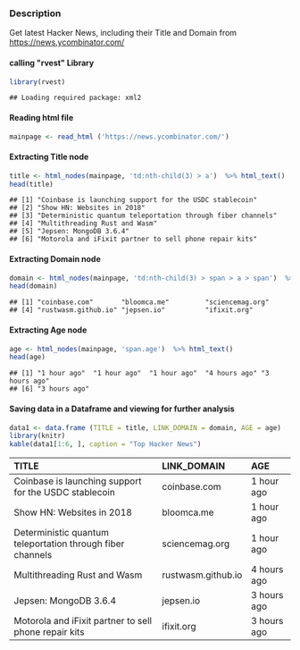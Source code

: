 
### Description

Get latest Hacker News, including their Title and Domain from <https://news.ycombinator.com/>

#### calling "rvest" Library

``` r
library(rvest)
```

    ## Loading required package: xml2

#### Reading html file

``` r
mainpage <- read_html ('https://news.ycombinator.com/')
```

#### Extracting Title node

``` r
title <- html_nodes(mainpage, 'td:nth-child(3) > a')  %>% html_text()
head(title)
```

    ## [1] "Coinbase is launching support for the USDC stablecoin"     
    ## [2] "Show HN: Websites in 2018"                                 
    ## [3] "Deterministic quantum teleportation through fiber channels"
    ## [4] "Multithreading Rust and Wasm"                              
    ## [5] "Jepsen: MongoDB 3.6.4"                                     
    ## [6] "Motorola and iFixit partner to sell phone repair kits"

#### Extracting Domain node

``` r
domain <- html_nodes(mainpage, 'td:nth-child(3) > span > a > span')  %>% html_text()
head(domain)
```

    ## [1] "coinbase.com"       "bloomca.me"         "sciencemag.org"    
    ## [4] "rustwasm.github.io" "jepsen.io"          "ifixit.org"

#### Extracting Age node

``` r
age <- html_nodes(mainpage, 'span.age')  %>% html_text()
head(age)
```

    ## [1] "1 hour ago"  "1 hour ago"  "1 hour ago"  "4 hours ago" "3 hours ago"
    ## [6] "3 hours ago"

#### Saving data in a Dataframe and viewing for further analysis

``` r
data1 <- data.frame (TITLE = title, LINK_DOMAIN = domain, AGE = age)
library(knitr)
kable(data1[1:6, ], caption = "Top Hacker News")
```

| TITLE                                                      | LINK\_DOMAIN       | AGE         |
|:-----------------------------------------------------------|:-------------------|:------------|
| Coinbase is launching support for the USDC stablecoin      | coinbase.com       | 1 hour ago  |
| Show HN: Websites in 2018                                  | bloomca.me         | 1 hour ago  |
| Deterministic quantum teleportation through fiber channels | sciencemag.org     | 1 hour ago  |
| Multithreading Rust and Wasm                               | rustwasm.github.io | 4 hours ago |
| Jepsen: MongoDB 3.6.4                                      | jepsen.io          | 3 hours ago |
| Motorola and iFixit partner to sell phone repair kits      | ifixit.org         | 3 hours ago |
